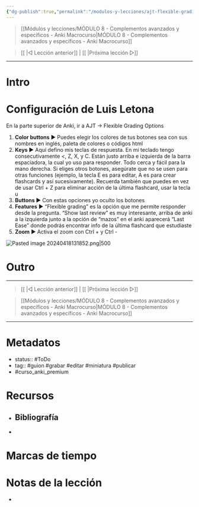```yaml
---
{"dg-publish":true,"permalink":"/modulos-y-lecciones/ajt-flexible-grading/","noteIcon":""}
---
```



> [[Módulos y lecciones/MÓDULO 8 - Complementos avanzados y específicos - Anki Macrocurso\|MÓDULO 8 - Complementos avanzados y específicos - Anki Macrocurso]]

> [[ \|◁ Lección anterior]] | [[ \|Próxima lección ▷]]

---

# Intro


# Configuración de Luis Letona
En la parte superior de Anki, ir a AJT → Flexible Grading Options

1. **Color buttons** ► Puedes elegir los colores de tus botones sea con sus nombres en inglés, paleta de colores o códigos html
2. **Keys ►** Aquí defino mis teclas de respuesta. En mi teclado tengo consecutivamente <, Z, X, y C. Están justo arriba e izquierda de la barra espaciadora, la cual yo uso para responder. Todo cerca y fácil para la mano derecha. Si eliges otros botones, asegúrate que no se usen para otras funciones (ejemplo, la tecla E es para editar, A es para crear flashcards y así sucesivamente). Recuerda también que puedes en vez de usar Ctrl + Z para eliminar acción de la última flashcard, usar la tecla u
3. **Buttons ►** Con estas opciones yo oculto los botones
4. **Features** ► “Flexible grading” es la opción que me permite responder desde la pregunta. “Show last review” es muy interesante, arriba de anki a la izquierda junto a la opción de “mazos” en el anki aparecerá “Last Ease” donde podrás encontrar info de la última flashcard que estudiaste
5. **Zoom** ► Activa el zoom con Ctrl + y Ctrl -

![Pasted image 20240418131852.png|500](/img/user/ANEXOS/Pasted%20image%2020240418131852.png)

# Outro

---

> [[ \|◁ Lección anterior]] | [[ \|Próxima lección ▷]]

> [[Módulos y lecciones/MÓDULO 8 - Complementos avanzados y específicos - Anki Macrocurso\|MÓDULO 8 - Complementos avanzados y específicos - Anki Macrocurso]]

---

# Metadatos
- status:: #ToDo 
- tag:: #guion #grabar #editar #miniatura #publicar 
- #curso_anki_premium

# Recursos
- Bibliografía
	- 
- 

# Marcas de tiempo


# Notas de la lección
- 